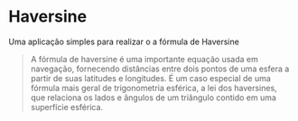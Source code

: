 # Haversine
Uma aplicação simples para realizar o a fórmula de Haversine 

> A fórmula de haversine é uma importante equação usada em navegação, fornecendo distâncias entre dois pontos de uma esfera a partir de suas latitudes e longitudes. É um caso especial de uma fórmula mais geral de trigonometria esférica, a lei dos haversines, que relaciona os lados e ângulos de um triângulo contido em uma superfície esférica.
